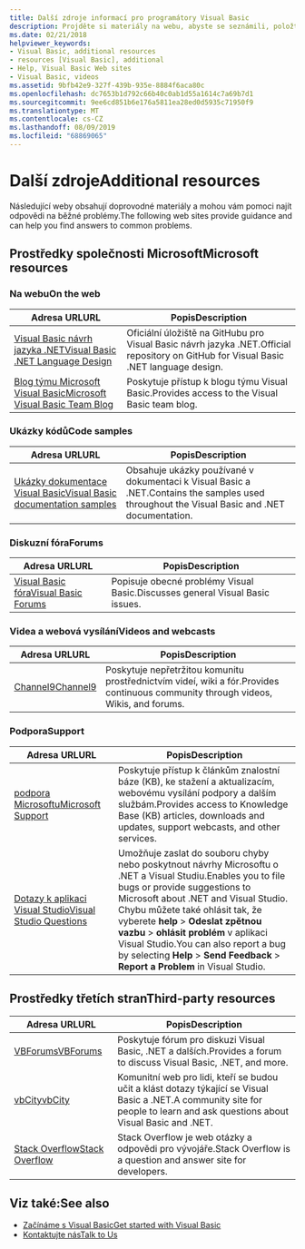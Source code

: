 ```yaml
---
title: Další zdroje informací pro programátory Visual Basic
description: Projděte si materiály na webu, abyste se seznámili, položte otázky a zjistěte další informace o Visual Basic.
ms.date: 02/21/2018
helpviewer_keywords:
- Visual Basic, additional resources
- resources [Visual Basic], additional
- Help, Visual Basic Web sites
- Visual Basic, videos
ms.assetid: 9bfb42e9-327f-439b-935e-8884f6aca80c
ms.openlocfilehash: dc7653b1d792c66b40c0ab1d55a1614c7a69b7d1
ms.sourcegitcommit: 9ee6cd851b6e176a5811ea28ed0d5935c71950f9
ms.translationtype: MT
ms.contentlocale: cs-CZ
ms.lasthandoff: 08/09/2019
ms.locfileid: "68869065"
---
```

# <a name="additional-resources"></a><span data-ttu-id="00259-103">Další zdroje</span><span class="sxs-lookup"><span data-stu-id="00259-103">Additional resources</span></span>

<span data-ttu-id="00259-104">Následující weby obsahují doprovodné materiály a mohou vám pomoci najít odpovědi na běžné problémy.</span><span class="sxs-lookup"><span data-stu-id="00259-104">The following web sites provide guidance and can help you find answers to common problems.</span></span>

## <a name="microsoft-resources"></a><span data-ttu-id="00259-105">Prostředky společnosti Microsoft</span><span class="sxs-lookup"><span data-stu-id="00259-105">Microsoft resources</span></span>

### <a name="on-the-web"></a><span data-ttu-id="00259-106">Na webu</span><span class="sxs-lookup"><span data-stu-id="00259-106">On the web</span></span>

|<span data-ttu-id="00259-107">Adresa URL</span><span class="sxs-lookup"><span data-stu-id="00259-107">URL</span></span>|<span data-ttu-id="00259-108">Popis</span><span class="sxs-lookup"><span data-stu-id="00259-108">Description</span></span>|
|----------|----------------|
|[<span data-ttu-id="00259-109">Visual Basic návrh jazyka .NET</span><span class="sxs-lookup"><span data-stu-id="00259-109">Visual Basic .NET Language Design</span></span>](https://github.com/dotnet/vblang)|<span data-ttu-id="00259-110">Oficiální úložiště na GitHubu pro Visual Basic návrh jazyka .NET.</span><span class="sxs-lookup"><span data-stu-id="00259-110">Official repository on GitHub for Visual Basic .NET language design.</span></span>|
|[<span data-ttu-id="00259-111">Blog týmu Microsoft Visual Basic</span><span class="sxs-lookup"><span data-stu-id="00259-111">Microsoft Visual Basic Team Blog</span></span>](https://devblogs.microsoft.com/vbteam/)|<span data-ttu-id="00259-112">Poskytuje přístup k blogu týmu Visual Basic.</span><span class="sxs-lookup"><span data-stu-id="00259-112">Provides access to the Visual Basic team blog.</span></span>|

### <a name="code-samples"></a><span data-ttu-id="00259-113">Ukázky kódů</span><span class="sxs-lookup"><span data-stu-id="00259-113">Code samples</span></span>

|<span data-ttu-id="00259-114">Adresa URL</span><span class="sxs-lookup"><span data-stu-id="00259-114">URL</span></span>|<span data-ttu-id="00259-115">Popis</span><span class="sxs-lookup"><span data-stu-id="00259-115">Description</span></span>|
|----------|----------------|
|[<span data-ttu-id="00259-116">Ukázky dokumentace Visual Basic</span><span class="sxs-lookup"><span data-stu-id="00259-116">Visual Basic documentation samples</span></span>](https://github.com/dotnet/samples/tree/master/snippets/visualbasic)|<span data-ttu-id="00259-117">Obsahuje ukázky používané v dokumentaci k Visual Basic a .NET.</span><span class="sxs-lookup"><span data-stu-id="00259-117">Contains the samples used throughout the Visual Basic and .NET documentation.</span></span>|

### <a name="forums"></a><span data-ttu-id="00259-118">Diskuzní fóra</span><span class="sxs-lookup"><span data-stu-id="00259-118">Forums</span></span>

|<span data-ttu-id="00259-119">Adresa URL</span><span class="sxs-lookup"><span data-stu-id="00259-119">URL</span></span>|<span data-ttu-id="00259-120">Popis</span><span class="sxs-lookup"><span data-stu-id="00259-120">Description</span></span>|
|----------|----------------|
|[<span data-ttu-id="00259-121">Visual Basic fóra</span><span class="sxs-lookup"><span data-stu-id="00259-121">Visual Basic Forums</span></span>](https://social.msdn.microsoft.com/Forums/vstudio/home?forum=vbgeneral)|<span data-ttu-id="00259-122">Popisuje obecné problémy Visual Basic.</span><span class="sxs-lookup"><span data-stu-id="00259-122">Discusses general Visual Basic issues.</span></span>|

### <a name="videos-and-webcasts"></a><span data-ttu-id="00259-123">Videa a webová vysílání</span><span class="sxs-lookup"><span data-stu-id="00259-123">Videos and webcasts</span></span>

|<span data-ttu-id="00259-124">Adresa URL</span><span class="sxs-lookup"><span data-stu-id="00259-124">URL</span></span>|<span data-ttu-id="00259-125">Popis</span><span class="sxs-lookup"><span data-stu-id="00259-125">Description</span></span>|
|----------|----------------|
|[<span data-ttu-id="00259-126">Channel9</span><span class="sxs-lookup"><span data-stu-id="00259-126">Channel9</span></span>](https://channel9.msdn.com/)|<span data-ttu-id="00259-127">Poskytuje nepřetržitou komunitu prostřednictvím videí, wiki a fór.</span><span class="sxs-lookup"><span data-stu-id="00259-127">Provides continuous community through videos, Wikis, and forums.</span></span>|

### <a name="support"></a><span data-ttu-id="00259-128">Podpora</span><span class="sxs-lookup"><span data-stu-id="00259-128">Support</span></span>

|<span data-ttu-id="00259-129">Adresa URL</span><span class="sxs-lookup"><span data-stu-id="00259-129">URL</span></span>|<span data-ttu-id="00259-130">Popis</span><span class="sxs-lookup"><span data-stu-id="00259-130">Description</span></span>|
|----------|----------------|
|[<span data-ttu-id="00259-131">podpora Microsoftu</span><span class="sxs-lookup"><span data-stu-id="00259-131">Microsoft Support</span></span>](https://support.microsoft.com)|<span data-ttu-id="00259-132">Poskytuje přístup k článkům znalostní báze (KB), ke stažení a aktualizacím, webovému vysílání podpory a dalším službám.</span><span class="sxs-lookup"><span data-stu-id="00259-132">Provides access to Knowledge Base (KB) articles, downloads and updates, support webcasts, and other services.</span></span>|
|[<span data-ttu-id="00259-133">Dotazy k aplikaci Visual Studio</span><span class="sxs-lookup"><span data-stu-id="00259-133">Visual Studio Questions</span></span>](https://developercommunity.visualstudio.com)|<span data-ttu-id="00259-134">Umožňuje zaslat do souboru chyby nebo poskytnout návrhy Microsoftu o .NET a Visual Studiu.</span><span class="sxs-lookup"><span data-stu-id="00259-134">Enables you to file bugs or provide suggestions to Microsoft about .NET and Visual Studio.</span></span> <span data-ttu-id="00259-135">Chybu můžete také ohlásit tak, že vyberete **help** > **Odeslat zpětnou vazbu** > **ohlásit problém** v aplikaci Visual Studio.</span><span class="sxs-lookup"><span data-stu-id="00259-135">You can also report a bug by selecting **Help** > **Send Feedback** > **Report a Problem** in Visual Studio.</span></span>|

## <a name="third-party-resources"></a><span data-ttu-id="00259-136">Prostředky třetích stran</span><span class="sxs-lookup"><span data-stu-id="00259-136">Third-party resources</span></span>

|<span data-ttu-id="00259-137">Adresa URL</span><span class="sxs-lookup"><span data-stu-id="00259-137">URL</span></span>|<span data-ttu-id="00259-138">Popis</span><span class="sxs-lookup"><span data-stu-id="00259-138">Description</span></span>|
|----------|----------------|
|[<span data-ttu-id="00259-139">VBForums</span><span class="sxs-lookup"><span data-stu-id="00259-139">VBForums</span></span>](http://www.vbforums.com/)|<span data-ttu-id="00259-140">Poskytuje fórum pro diskuzi Visual Basic, .NET a dalších.</span><span class="sxs-lookup"><span data-stu-id="00259-140">Provides a forum to discuss Visual Basic, .NET, and more.</span></span>|
|[<span data-ttu-id="00259-141">vbCity</span><span class="sxs-lookup"><span data-stu-id="00259-141">vbCity</span></span>](http://vbcity.com/)|<span data-ttu-id="00259-142">Komunitní web pro lidi, kteří se budou učit a klást dotazy týkající se Visual Basic a .NET.</span><span class="sxs-lookup"><span data-stu-id="00259-142">A community site for people to learn and ask questions about Visual Basic and .NET.</span></span>|
|[<span data-ttu-id="00259-143">Stack Overflow</span><span class="sxs-lookup"><span data-stu-id="00259-143">Stack Overflow</span></span>](https://stackoverflow.com/questions/tagged/vb.net)|<span data-ttu-id="00259-144">Stack Overflow je web otázky a odpovědi pro vývojáře.</span><span class="sxs-lookup"><span data-stu-id="00259-144">Stack Overflow is a question and answer site for developers.</span></span>|

## <a name="see-also"></a><span data-ttu-id="00259-145">Viz také:</span><span class="sxs-lookup"><span data-stu-id="00259-145">See also</span></span>

- [<span data-ttu-id="00259-146">Začínáme s Visual Basic</span><span class="sxs-lookup"><span data-stu-id="00259-146">Get started with Visual Basic</span></span>](../../visual-basic/getting-started/index.md)
- [<span data-ttu-id="00259-147">Kontaktujte nás</span><span class="sxs-lookup"><span data-stu-id="00259-147">Talk to Us</span></span>](/visualstudio/ide/talk-to-us)
